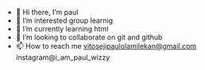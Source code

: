 - 👋 Hi there, I’m paul
- 👀 I’m interested group learnig
- 🌱 I’m currently learning html
- 💞️ I’m looking to collaborate on git and github 
- 📫 How to reach me vitosejipaulolamilekan@gmail.com instagram@i_am_paul_wizzy

<!---
paulolamilekan/paulolamilekan is a ✨ special ✨ repository because its `README.md` (this file) appears on your GitHub profile.
You can click the Preview link to take a look at your changes.
--->
